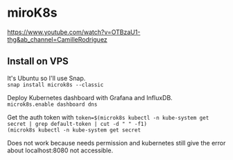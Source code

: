 # miroK8s

https://www.youtube.com/watch?v=OTBzaU1-thg&ab_channel=CamilleRodriguez



## Install on VPS

It's Ubuntu so I'll use Snap.  
``snap install microk8s --classic``

Deploy Kubernetes dashboard with Grafana and InfluxDB.  
``microk8s.enable dashboard dns``

Get the auth token with ``token=$(microk8s kubectl -n kube-system get secret | grep default-token | cut -d " " -f1)``  
``(microk8s kubectl -n kube-system get secret``  


Does not work because needs permission and kubernetes still give the error about localhost:8080 not accessible. 
